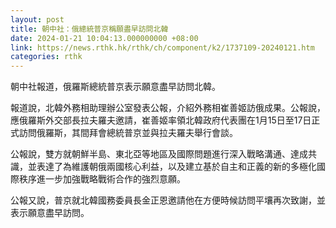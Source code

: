 ```yaml
---
layout: post
title: 朝中社：俄總統普京稱願盡早訪問北韓
date: 2024-01-21 10:04:13.000000000 +08:00
link: https://news.rthk.hk/rthk/ch/component/k2/1737109-20240121.htm
categories: rthk
---
```


朝中社報道，俄羅斯總統普京表示願意盡早訪問北韓。

報道說，北韓外務相助理辦公室發表公報，介紹外務相崔善姬訪俄成果。公報說，應俄羅斯外交部長拉夫羅夫邀請，崔善姬率領北韓政府代表團在1月15日至17日正式訪問俄羅斯，其間拜會總統普京並與拉夫羅夫舉行會談。

公報說，雙方就朝鮮半島、東北亞等地區及國際問題進行深入戰略溝通、達成共識，並表達了為維護朝俄兩國核心利益，以及建立基於自主和正義的新的多極化國際秩序進一步加強戰略戰術合作的強烈意願。

公報又說，普京就北韓國務委員長金正恩邀請他在方便時候訪問平壤再次致謝，並表示願意盡早訪問。

